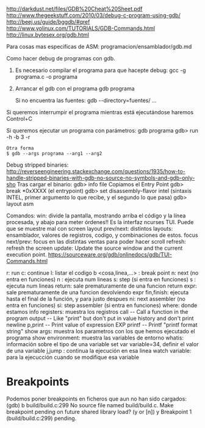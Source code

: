 http://darkdust.net/files/GDB%20Cheat%20Sheet.pdf
http://www.thegeekstuff.com/2010/03/debug-c-program-using-gdb/
http://beej.us/guide/bggdb/#qref
http://www.yolinux.com/TUTORIALS/GDB-Commands.html
http://linux.bytesex.org/gdb.html

Para cosas mas especificas de ASM:
programacion/ensamblador/gdb.md

Como hacer debug de programas con gdb.

1. Es necesario compilar el programa para que hacepte debug:
	gcc -g programa.c -o programa

2. Arrancar el gdb con el programa
	gdb programa

	Si no encuentra las fuentes: gdb --directory=fuentes/ ...

Si queremos interrumpir el programa mientras está ejecutándose haremos Control+C

Si queremos ejecutar un programa con parámetros:
	gdb programa
	gdb> run -h -b 3 -r

	Otra forma
	$ gdb --args programa --arg1 --arg2

Debug stripped binaries:
http://reverseengineering.stackexchange.com/questions/1935/how-to-handle-stripped-binaries-with-gdb-no-source-no-symbols-and-gdb-only-sho
Tras cargar el binario:
gdb> info file
Copiamos el Entry Point
gdb> break *0xXXXX (el entrypoint)
gdb> set disassembly-flavor intel  (sintaxis INTEL, primer argumento lo que recibe, y el segundo lo que pasa)
gdb> layout asm


Comandos:
win: divide la pantalla, mostrando arriba el código y la línea procesada, y abajo para meter órdenes!! Es la interfaz ncurses TUI. Puede que se muestre mal con screen
  layout prev/next: distintos layouts: ensamblador, valores de registros, codigo, y combinaciones de estos.
  focus next/prev: focus en las distintas ventas para poder hacer scroll
  refresh: refresh the screen
  update: Update the source window and the current execution point. 
  https://sourceware.org/gdb/onlinedocs/gdb/TUI-Commands.html

r: run
c: continue
l: listar el codigo
b <cosa,linea,...> : break point
n: next (no entra en funciones)
  n <num>: ejecuta num lineas
s: step (si entra en funciones)
  s <num>: ejecuta num lineas
return: sale prematuramente de una funcion
  return expr: sale prematuramente de una funcion devolviendo expr
fin,finish: ejecuta hasta el final de la función, y para justo despues
ni: next assembler (no entra en funciones)
si: step assembler (si entra en funciones)
where: donde estamos
info registers: muestra los registros
call -- Call a function in the program
output -- Like "print" but don't put in value history and don't print newline
p,print -- Print value of expression EXP
printf -- Printf "printf format string"
show args: muestra los parametros con los que hemos ejecutado el programa
show environment: muestra las variables de entorno
whatis: información sobre el tipo de una variable
set var variable=34, definir el valor de una variable
j,jump <linea>: continua la ejecución en esa linea
watch variable: para la ejecucción cuando se modifique esa variable


# Breakpoints
Podemos poner breakpoints en ficheros que aun no han sido cargados:
(gdb) b build/build.c:299
No source file named build/build.c.
Make breakpoint pending on future shared library load? (y or [n]) y
Breakpoint 1 (build/build.c:299) pending.

